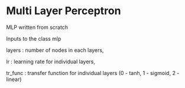 # Multi Layer Perceptron
MLP written from scratch

Inputs to the class mlp

layers : number of nodes in each layers, 

lr : learning rate for individual layers, 

tr_func : transfer function for individual layers (0 - tanh, 1 - sigmoid, 2 - linear)
